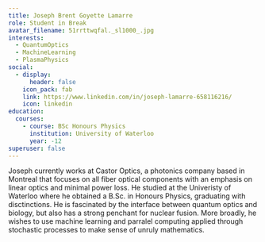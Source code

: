 ```yaml
---
title: Joseph Brent Goyette Lamarre
role: Student in Break
avatar_filename: 51rrttwqfal._sl1000_.jpg
interests:
  - QuantumOptics
  - MachineLearning
  - PlasmaPhysics
social:
  - display:
      header: false
    icon_pack: fab
    link: https://www.linkedin.com/in/joseph-lamarre-658116216/
    icon: linkedin
education:
  courses:
    - course: BSc Honours Physics
      institution: University of Waterloo
      year: -12
superuser: false
---
```

Joseph currently works at Castor Optics, a photonics company based in Montreal that focuses on all fiber optical components with an emphasis on linear optics and minimal power loss. He studied at the Univeristy of Waterloo where he obtained a B.Sc. in Honours Physics, graduating with disctinctions. He is fascinated by the interface between quantum optics and biology, but also has a strong penchant for nuclear fusion. More broadly, he wishes to use machine learning and parralel computing applied through stochastic processes to make sense of unruly mathematics.